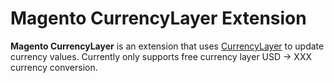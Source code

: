 # Magento CurrencyLayer Extension

**Magento CurrencyLayer** is an extension that uses [CurrencyLayer](https://currencylayer.com) to update currency values. Currently only supports free currency layer USD -> XXX currency conversion.
